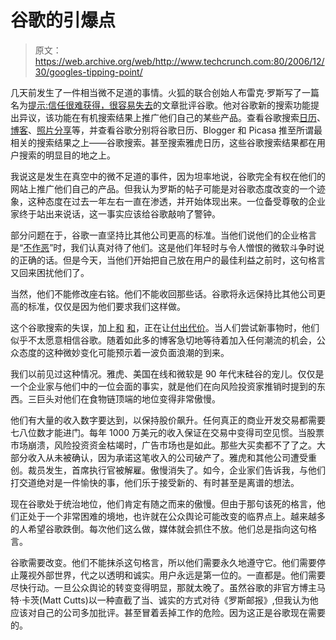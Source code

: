 # 谷歌的引爆点

> 原文：<https://web.archive.org/web/http://www.techcrunch.com:80/2006/12/30/googles-tipping-point/>

几天前发生了一件相当微不足道的事情。火狐的联合创始人布雷克·罗斯写了一篇名为[提示:信任很难获得，很容易失去](https://web.archive.org/web/20220809032739/http://www.blakeross.com/2006/12/25/google-tips/)的文章批评谷歌。他对谷歌新的搜索功能提出异议，该功能在有机搜索结果上推广他们自己的某些产品。查看谷歌搜索[日历](https://web.archive.org/web/20220809032739/http://www.google.com/search?hl=en&lr=&safe=off&q=calendar&btnG=Search)、[博客](https://web.archive.org/web/20220809032739/http://www.google.com/search?hl=en&lr=&safe=off&q=blogging&btnG=Search)、[照片分享](https://web.archive.org/web/20220809032739/http://www.google.com/search?hl=en&lr=&safe=off&q=photo+sharing&btnG=Search)等，并查看谷歌分别将谷歌日历、Blogger 和 Picasa 推至所谓最相关的搜索结果之上——谷歌搜索。甚至搜索雅虎日历，这些谷歌搜索结果都在用户搜索的明显目的地之上。

我说这是发生在真空中的微不足道的事件，因为坦率地说，谷歌完全有权在他们的网站上推广他们自己的产品。但我认为罗斯的帖子可能是对谷歌态度改变的一个迹象，这种态度在过去一年左右一直在渗透，并开始体现出来。一位备受尊敬的企业家终于站出来说话，这一事实应该给谷歌敲响了警钟。

部分问题在于，谷歌一直坚持比其他公司更高的标准。当他们说他们的企业格言是“[不作恶](https://web.archive.org/web/20220809032739/http://investor.google.com/conduct.html)”时，我们认真对待了他们。这是他们年轻时与令人憎恨的微软斗争时说的正确的话。但是今天，当他们开始把自己放在用户的最佳利益之前时，这句格言又回来困扰他们了。

当然，他们不能修改座右铭。他们不能收回那些话。谷歌将永远保持比其他公司更高的标准，仅仅是因为他们要求我们这样做。

这个谷歌搜索的失误，加上[和](https://web.archive.org/web/20220809032739/http://blog.wired.com/monkeybites/2006/12/googles_bad_hai.html) [和](https://web.archive.org/web/20220809032739/http://www.beta.techcrunch.com/2006/12/28/gmail-disaster-reports-of-mass-email-deletions/)，正在让[付出代价](https://web.archive.org/web/20220809032739/http://www.techmeme.com/061219/p49#a061219p49)。当人们尝试新事物时，他们似乎不太愿意相信谷歌。随着如此多的博客急切地等待着加入任何潮流的机会，公众态度的这种微妙变化可能预示着一波负面浪潮的到来。

我们以前见过这种情况。雅虎、美国在线和微软是 90 年代末硅谷的宠儿。仅仅是一个企业家与他们中的一位会面的事实，就是他们在向风险投资家推销时提到的东西。三巨头对他们在食物链顶端的地位变得非常傲慢。

他们有大量的收入数字要达到，以保持股价飙升。任何真正的商业开发交易都需要七八位数才能进门。每年 1000 万美元的收入保证在交易中变得司空见惯。当股票市场崩溃，风险投资资金枯竭时，广告市场也是如此。那些大买卖都不了了之。大部分收入从未被确认，因为承诺这笔收入的公司破产了。雅虎和其他公司遭受重创。裁员发生，首席执行官被解雇。傲慢消失了。如今，企业家们告诉我，与他们打交道绝对是一件愉快的事，他们乐于接受新的、有时甚至是离谱的想法。

现在谷歌处于统治地位，他们肯定有随之而来的傲慢。但由于那句该死的格言，他们正处于一个非常困难的境地，也许就在公众舆论可能改变的临界点上。越来越多的人希望谷歌跌倒。每次他们这么做，媒体就会抓住不放。他们总是指向这句格言。

谷歌需要改变。他们不能抹杀这句格言，所以他们需要永久地遵守它。他们需要停止蔑视外部世界，代之以透明和诚实。用户永远是第一位的。一直都是。他们需要尽快行动。一旦公众舆论的转变变得明显，那就太晚了。虽然谷歌的非官方博主马特·卡茨(Matt Cutts)以一种直截了当、诚实的方式对待《罗斯邮报》,但我认为他应该对自己的公司多加批评。甚至冒着丢掉工作的危险。因为这正是谷歌现在需要的。